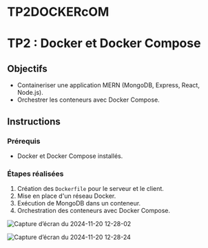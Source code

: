 # TP2DOCKERcOM
# TP2 : Docker et Docker Compose

## Objectifs
- Containeriser une application MERN (MongoDB, Express, React, Node.js).
- Orchestrer les conteneurs avec Docker Compose.

## Instructions

### Prérequis
- Docker et Docker Compose installés.

### Étapes réalisées
1. Création des `Dockerfile` pour le serveur et le client.
2. Mise en place d'un réseau Docker.
3. Exécution de MongoDB dans un conteneur.
4. Orchestration des conteneurs avec Docker Compose.


![Capture d’écran du 2024-11-20 12-28-02](https://github.com/user-attachments/assets/669f6e40-a298-47ad-b509-cf86ffc23715)

![Capture d’écran du 2024-11-20 12-28-24](https://github.com/user-attachments/assets/c974f8a2-7279-481e-85bc-6e64d0a25e05)


